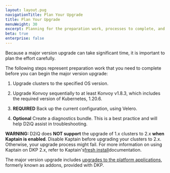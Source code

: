 ```yaml
---
layout: layout.pug
navigationTitle: Plan Your Upgrade
title: Plan Your Upgrade
menuWeight: 30
excerpt: Planning for the preparation work, processes to complete, and changes before beginning the major version upgrade
beta: true
enterprise: false
---
```


Because a major version upgrade can take significant time, it is important to plan the effort carefully.

The following steps represent preparation work that you need to complete before you can begin the major version upgrade:

1.  Upgrade clusters to the specified OS version.

1.  Upgrade Konvoy sequentially to at least Konvoy v1.8.3, which includes the required version of Kubernetes, 1.20.6.

1.  **REQUIRED** Back up the current configuration, using Velero.

1.  **Optional** Create a diagnostics bundle. This is a best practice and will help D2iQ assist in troubleshooting.

<p class="message--warning"><strong>WARNING: </strong>D2iQ does <b>NOT support</b> the upgrade of 1.x clusters to 2.x <b>when Kaptain is enabled</b>. Disable Kaptain before upgrading your clusters to 2.x. Otherwise, your upgrade process might fail. For more information on using Kaptain on DKP 2.x, refer to Kaptain's<a href="https://archive-docs.d2iq.com/dkp/kaptain/2.0.0/fresh-install/">fresh install</a>documentation.</p>

The major version upgrade includes [upgrades to the platform applications](/dkp/kommander/2.1/major-upgrade/upgrade-clusters/migrate-platform-apps), formerly known as addons, provided with DKP.
